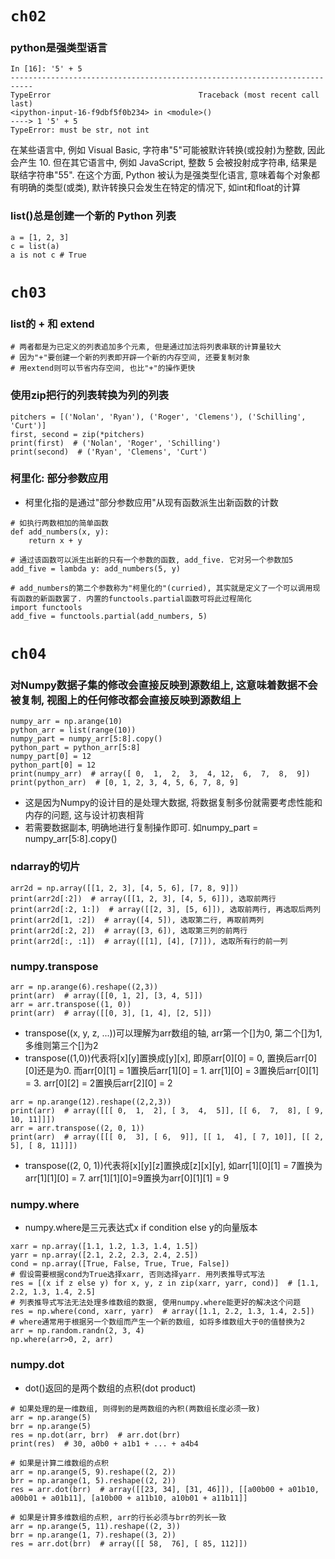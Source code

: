 # **`ch02`**
### python是强类型语言
```
In [16]: '5' + 5
---------------------------------------------------------------------------
TypeError                                 Traceback (most recent call last)
<ipython-input-16-f9dbf5f0b234> in <module>()
----> 1 '5' + 5
TypeError: must be str, not int
```
在某些语言中, 例如 Visual Basic, 字符串"5"可能被默许转换(或投射)为整数, 因此会产生 10. 但在其它语言中, 例如 JavaScript, 整数 5 会被投射成字符串, 结果是联结字符串"55". 在这个方面, Python 被认为是强类型化语言, 意味着每个对象都有明确的类型(或类), 默许转换只会发生在特定的情况下, 如int和float的计算

### list()总是创建一个新的 Python 列表
```
a = [1, 2, 3]
c = list(a)
a is not c # True
```

# **`ch03`**
### list的 + 和 extend
```
# 两者都是为已定义的列表追加多个元素, 但是通过加法将列表串联的计算量较大
# 因为"+"要创建一个新的列表即开辟一个新的内存空间, 还要复制对象
# 用extend则可以节省内存空间, 也比"+"的操作更快
```

### 使用zip把行的列表转换为列的列表
```
pitchers = [('Nolan', 'Ryan'), ('Roger', 'Clemens'), ('Schilling', 'Curt')]
first, second = zip(*pitchers)
print(first)  # ('Nolan', 'Roger', 'Schilling')
print(second)  # ('Ryan', 'Clemens', 'Curt')
```

### 柯里化: 部分参数应用
* 柯里化指的是通过"部分参数应用"从现有函数派生出新函数的计数
```
# 如执行两数相加的简单函数
def add_numbers(x, y):
    return x + y

# 通过该函数可以派生出新的只有一个参数的函数, add_five. 它对另一个参数加5
add_five = lambda y: add_numbers(5, y)

# add_numbers的第二个参数称为"柯里化的"(curried), 其实就是定义了一个可以调用现有函数的新函数罢了. 内置的functools.partial函数可将此过程简化
import functools
add_five = functools.partial(add_numbers, 5)
```

# **`ch04`**
### 对Numpy数据子集的修改会直接反映到源数组上, 这意味着数据不会被复制, 视图上的任何修改都会直接反映到源数组上
```
numpy_arr = np.arange(10)
python_arr = list(range(10))
numpy_part = numpy_arr[5:8].copy()
python_part = python_arr[5:8]
numpy_part[0] = 12
python_part[0] = 12
print(numpy_arr)  # array([ 0,  1,  2,  3,  4, 12,  6,  7,  8,  9])
print(python_arr)  # [0, 1, 2, 3, 4, 5, 6, 7, 8, 9]
```
* 这是因为Numpy的设计目的是处理大数据, 将数据复制多份就需要考虑性能和内存的问题, 这与设计初衷相背
* 若需要数据副本, 明确地进行复制操作即可. 如numpy_part = numpy_arr[5:8].copy()

### ndarray的切片
```
arr2d = np.array([[1, 2, 3], [4, 5, 6], [7, 8, 9]])
print(arr2d[:2])  # array([[1, 2, 3], [4, 5, 6]]), 选取前两行
print(arr2d[:2, 1:])  # array([[2, 3], [5, 6]]), 选取前两行, 再选取后两列
print(arr2d[1, :2])  # array([4, 5]), 选取第二行, 再取前两列
print(arr2d[:2, 2])  # array([3, 6]), 选取第三列的前两行
print(arr2d[:, :1])  # array([[1], [4], [7]]), 选取所有行的前一列
```

### numpy.transpose
```
arr = np.arange(6).reshape((2,3))
print(arr)  # array([[0, 1, 2], [3, 4, 5]])
arr = arr.transpose((1, 0))
print(arr)  # array([[0, 3], [1, 4], [2, 5]])
```
* transpose((x, y, z, ...))可以理解为arr数组的轴, arr第一个[]为0, 第二个[]为1, 多维则第三个[]为2
* transpose((1,0))代表将[x][y]置换成[y][x], 即原arr[0][0] = 0, 置换后arr[0][0]还是为0. 而arr[0][1] = 1置换后arr[1][0] = 1. arr[1][0] = 3置换后arr[0][1] = 3. arr[0][2] = 2置换后arr[2][0] = 2
```
arr = np.arange(12).reshape((2,2,3))
print(arr)  # array([[[ 0,  1,  2], [ 3,  4,  5]], [[ 6,  7,  8], [ 9, 10, 11]]])
arr = arr.transpose((2, 0, 1))
print(arr)  # array([[[ 0,  3], [ 6,  9]], [[ 1,  4], [ 7, 10]], [[ 2,  5], [ 8, 11]]])
```
* transpose((2, 0, 1))代表将[x][y][z]置换成[z][x][y], 如arr[1][0][1] = 7置换为arr[1][1][0] = 7. arr[1][1][0]=9置换为arr[0][1][1] = 9

### numpy.where
* numpy.where是三元表达式x if condition else y的向量版本
```
xarr = np.array([1.1, 1.2, 1.3, 1.4, 1.5])
yarr = np.array([2.1, 2.2, 2.3, 2.4, 2.5])
cond = np.array([True, False, True, True, False])
# 假设需要根据cond为True选择xarr, 否则选择yarr. 用列表推导式写法
res = [(x if z else y) for x, y, z in zip(xarr, yarr, cond)]  # [1.1, 2.2, 1.3, 1.4, 2.5]
# 列表推导式写法无法处理多维数组的数据, 使用numpy.where能更好的解决这个问题
res = np.where(cond, xarr, yarr)  # array([1.1, 2.2, 1.3, 1.4, 2.5])
# where通常用于根据另一个数组而产生一个新的数组, 如将多维数组大于0的值替换为2
arr = np.random.randn(2, 3, 4)
np.where(arr>0, 2, arr)
```

### numpy.dot
* dot()返回的是两个数组的点积(dot product)
```
# 如果处理的是一维数组, 则得到的是两数组的內积(两数组长度必须一致)
arr = np.arange(5)
brr = np.arange(5)
res = np.dot(arr, brr)  # arr.dot(brr)
print(res)  # 30, a0b0 + a1b1 + ... + a4b4

# 如果是计算二维数组的点积
arr = np.arange(5, 9).reshape((2, 2))
brr = np.arange(1, 5).reshape((2, 2))
res = arr.dot(brr)  # array([[23, 34], [31, 46]]), [[a00b00 + a01b10, a00b01 + a01b11], [a10b00 + a11b10, a10b01 + a11b11]]

# 如果是计算多维数组的点积, arr的行长必须与brr的列长一致
arr = np.arange(5, 11).reshape((2, 3))
brr = np.arange(1, 7).reshape((3, 2))
res = arr.dot(brr)  # array([[ 58,  76], [ 85, 112]])
```